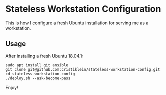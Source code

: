 Stateless Workstation Configuration
===================================
This is how I configure a fresh Ubuntu installation for serving me as a workstation.

Usage
-----
After installing a fresh Ubuntu 18.04.1:

```
sudo apt install git ansible
git clone git@github.com:cristiklein/stateless-workstation-config.git
cd stateless-workstation-config
./deploy.sh --ask-become-pass
```

Enjoy!
